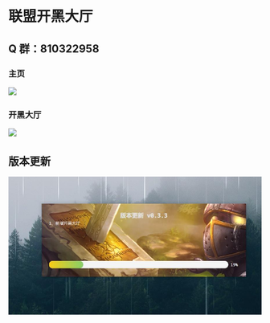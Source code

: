 # 联盟开黑大厅

## Q 群：810322958

### 主页

<img src="master/images/main.png"  />

### 开黑大厅

<img src="../master/images/chat.png"  />

## 版本更新

<img src="../images/update.jpg"  />
